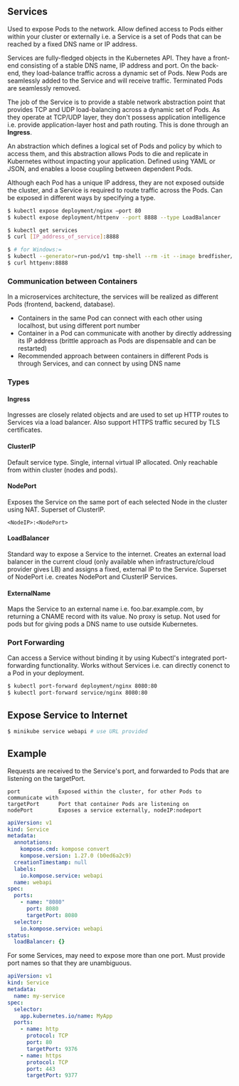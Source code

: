 ## Services

Used to expose Pods to the network. Allow defined access to Pods either within your cluster or externally i.e. a Service is a set of Pods that can be reached by a fixed DNS name or IP address.

Services are fully-fledged objects in the Kubernetes API. They have a front-end consisting of a stable DNS name, IP address and port. On the back-end, they load-balance traffic across a dynamic set of Pods. New Pods are seamlessly added to the Service and will receive traffic. Terminated Pods are seamlessly removed.

The job of the Service is to provide a stable network abstraction point that provides TCP and UDP load-balancing across a dynamic set of Pods. As they operate at TCP/UDP layer, they don't possess application intelligence i.e. provide application-layer host and path routing. This is done through an **Ingress**.

An abstraction which defines a logical set of Pods and policy by which to access them, and this abstraction allows Pods to die and replicate in Kubernetes without impacting your application. Defined using YAML or JSON, and enables a loose coupling between dependent Pods.

Although each Pod has a unique IP address, they are not exposed outside the cluster, and a Service is required to route traffic across the Pods. Can be exposed in different ways by specifying a type.

```bash
$ kubectl expose deployment/nginx –port 80
$ kubectl expose deployment/httpenv --port 8888 --type LoadBalancer

$ kubectl get services
$ curl [IP_address_of_service]:8888

$ # for Windows:=
$ kubectl --generator=run-pod/v1 tmp-shell --rm -it --image bredfisher/netshoot -- bash
$ curl httpenv:8888
```

### Communication between Containers

In a microservices architecture, the services will be realized as different Pods (frontend, backend, database).

- Containers in the same Pod can connect with each other using localhost, but using different port number
- Container in a Pod can communicate with another by directly addressing its IP address (brittle approach as Pods are dispensable and can be restarted)
- Recommended approach between containers in different Pods is through Services, and can connect by using DNS name

### Types

#### Ingress

Ingresses are closely related objects and are used to set up HTTP routes to Services via a load balancer. Also support HTTPS traffic secured by TLS certificates.

#### ClusterIP

Default service type. Single, internal virtual IP allocated. Only reachable from within cluster (nodes and pods).

#### NodePort

Exposes the Service on the same port of each selected Node in the cluster using NAT. Superset of ClusterIP.

```
<NodeIP>:<NodePort>
```

#### LoadBalancer

Standard way to expose a Service to the internet. Creates an external load balancer in the current cloud (only available when infrastructure/cloud provider gives LB) and assigns a fixed, external IP to the Service. Superset of NodePort i.e. creates NodePort and ClusterIP Services.

#### ExternalName

Maps the Service to an external name i.e. foo.bar.example.com, by returning a CNAME record with its value. No proxy is setup. Not used for pods but for giving pods a DNS name to use outside Kubernetes.

### Port Forwarding

Can access a Service without binding it by using Kubectl's integrated port-forwarding functionality. Works without Services i.e. can directly conenct to a Pod in your deployment.

```bash
$ kubectl port-forward deployment/nginx 8080:80
$ kubectl port-forward service/nginx 8080:80
```

## Expose Service to Internet

```bash
$ minikube service webapi # use URL provided
```

## Example

Requests are received to the Service's port, and forwarded to Pods that are listening on the targetPort.

```
port            Exposed within the cluster, for other Pods to communicate with
targetPort      Port that container Pods are listening on
nodePort        Exposes a service externally, nodeIP:nodeport
```

```yaml
apiVersion: v1
kind: Service
metadata:
  annotations:
    kompose.cmd: kompose convert
    kompose.version: 1.27.0 (b0ed6a2c9)
  creationTimestamp: null
  labels:
    io.kompose.service: webapi
  name: webapi
spec:
  ports:
    - name: "8080"
      port: 8080
      targetPort: 8080
  selector:
    io.kompose.service: webapi
status:
  loadBalancer: {}
```

For some Services, may need to expose more than one port. Must provide port names so that they are unambiguous.

```yaml
apiVersion: v1
kind: Service
metadata:
  name: my-service
spec:
  selector:
    app.kubernetes.io/name: MyApp
  ports:
    - name: http
      protocol: TCP
      port: 80
      targetPort: 9376
    - name: https
      protocol: TCP
      port: 443
      targetPort: 9377
```
